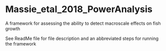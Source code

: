 # Massie_etal_2018_PowerAnalysis
A framework for assessing the ability to detect macroscale effects on fish growth 

See ReadMe file for file description and an abbreviated steps for running the framework

